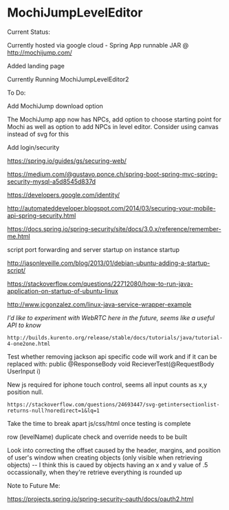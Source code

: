 # MochiJumpLevelEditor

Current Status:

Currently hosted via google cloud - Spring App runnable JAR @ http://mochijump.com/

Added landing page

Currently Running MochiJumpLevelEditor2

To Do:

Add MochiJump download option

The MochiJump app now has NPCs, add option to choose starting point for Mochi as well as option to add NPCs in level editor. Consider using canvas instead of svg for this

Add login/security

https://spring.io/guides/gs/securing-web/

https://medium.com/@gustavo.ponce.ch/spring-boot-spring-mvc-spring-security-mysql-a5d8545d837d

https://developers.google.com/identity/

http://automateddeveloper.blogspot.com/2014/03/securing-your-mobile-api-spring-security.html

https://docs.spring.io/spring-security/site/docs/3.0.x/reference/remember-me.html

script port forwarding and server startup on instance startup

http://jasonleveille.com/blog/2013/01/debian-ubuntu-adding-a-startup-script/

https://stackoverflow.com/questions/22712080/how-to-run-java-application-on-startup-of-ubuntu-linux

http://www.jcgonzalez.com/linux-java-service-wrapper-example

*I'd like to experiment with WebRTC here in the future, seems like a useful API to know*

	http://builds.kurento.org/release/stable/docs/tutorials/java/tutorial-4-one2one.html

Test whether removing jackson api specific code will work and if it can be replaced with:
	public @ResponseBody void RecieverTest(@RequestBody UserInput i)

New js required for iphone touch control, seems all input counts as x,y position null.

	https://stackoverflow.com/questions/24693447/svg-getintersectionlist-returns-null?noredirect=1&lq=1
	
Take the time to break apart js/css/html once testing is complete

row (levelName) duplicate check and override needs to be built

Look into correcting the offset caused by the header, margins, and position of user's window when creating objects (only visible when retrieving objects) -- I think this is caued by objects having an x and y value of .5 occassionally, when they're retrieve everything is rounded up

Note to Future Me:

https://projects.spring.io/spring-security-oauth/docs/oauth2.html
